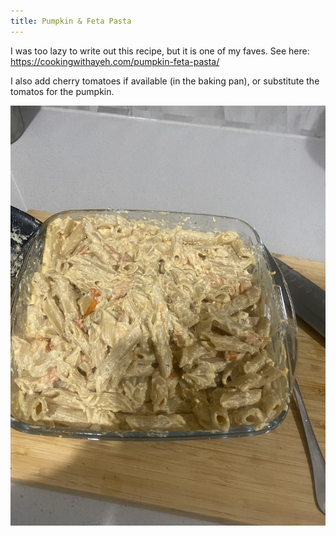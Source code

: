 ```yaml
---
title: Pumpkin & Feta Pasta
---
```


I was too lazy to write out this recipe, but it is one of my faves. See here: 
https://cookingwithayeh.com/pumpkin-feta-pasta/

I also add cherry tomatoes if available (in the baking pan), or substitute the tomatos for the pumpkin. 

![Pumpkin and feta pasta](pics/pumpkin-feta-pasta.jpeg)